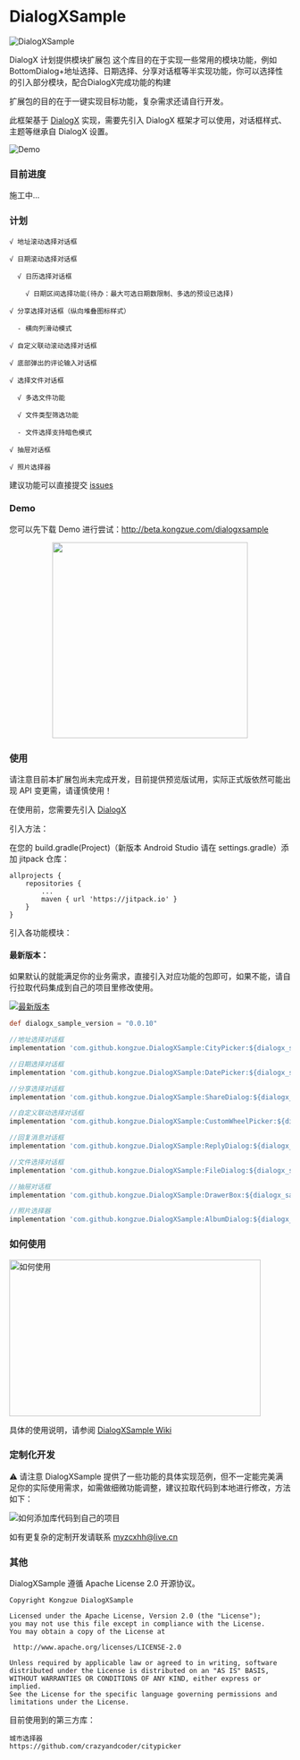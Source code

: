 # DialogXSample

![DialogXSample](https://github.com/kongzue/DialogXSample/raw/master/img_sample.png)

DialogX 计划提供模块扩展包
这个库目的在于实现一些常用的模块功能，例如BottomDialog+地址选择、日期选择、分享对话框等半实现功能，你可以选择性的引入部分模块，配合DialogX完成功能的构建

扩展包的目的在于一键实现目标功能，复杂需求还请自行开发。

此框架基于 [DialogX](https://github.com/kongzue/DialogX) 实现，需要先引入 DialogX 框架才可以使用，对话框样式、主题等继承自 DialogX 设置。

![Demo](https://github.com/kongzue/DialogXSample/raw/master/img_dialogx_sample.jpg)

### 目前进度

施工中...

### 计划

```
√ 地址滚动选择对话框

√ 日期滚动选择对话框

  √ 日历选择对话框
  
    √ 日期区间选择功能(待办：最大可选日期数限制、多选的预设已选择)

√ 分享选择对话框（纵向堆叠图标样式）

  - 横向列滑动模式

√ 自定义联动滚动选择对话框

√ 底部弹出的评论输入对话框

√ 选择文件对话框

  √ 多选文件功能
  
  √ 文件类型筛选功能
  
  - 文件选择支持暗色模式
  
√ 抽屉对话框

√ 照片选择器
```

建议功能可以直接提交 [issues](https://github.com/kongzue/DialogXSample/issues)

### Demo

您可以先下载 Demo 进行尝试：http://beta.kongzue.com/dialogxsample

<div align=center>    
    <img src="https://github.com/kongzue/DialogXSample/raw/master/README.assets/qrcode.png" width="350">    
</div>

### 使用

请注意目前本扩展包尚未完成开发，目前提供预览版试用，实际正式版依然可能出现 API 变更需，请谨慎使用！

在使用前，您需要先引入 [DialogX](https://github.com/kongzue/DialogX)

引入方法：

在您的 build.gradle(Project)（新版本 Android Studio 请在 settings.gradle）添加 jitpack 仓库：
```
allprojects {
    repositories {
        ...
        maven { url 'https://jitpack.io' }
    }
}
```

引入各功能模块：

#### 最新版本：

如果默认的就能满足你的业务需求，直接引入对应功能的包即可，如果不能，请自行拉取代码集成到自己的项目里修改使用。

[![最新版本](https://jitpack.io/v/kongzue/DialogXSample.svg)](https://jitpack.io/#kongzue/DialogXSample)

```gradle
def dialogx_sample_version = "0.0.10"

//地址选择对话框
implementation 'com.github.kongzue.DialogXSample:CityPicker:${dialogx_sample_version}'

//日期选择对话框
implementation 'com.github.kongzue.DialogXSample:DatePicker:${dialogx_sample_version}'

//分享选择对话框
implementation 'com.github.kongzue.DialogXSample:ShareDialog:${dialogx_sample_version}'

//自定义联动选择对话框
implementation 'com.github.kongzue.DialogXSample:CustomWheelPicker:${dialogx_sample_version}'

//回复消息对话框
implementation 'com.github.kongzue.DialogXSample:ReplyDialog:${dialogx_sample_version}'

//文件选择对话框
implementation 'com.github.kongzue.DialogXSample:FileDialog:${dialogx_sample_version}'

//抽屉对话框
implementation 'com.github.kongzue.DialogXSample:DrawerBox:${dialogx_sample_version}'

//照片选择器
implementation 'com.github.kongzue.DialogXSample:AlbumDialog:${dialogx_sample_version}'
```

### 如何使用

<a href="https://github.com/kongzue/DialogXSample/wiki/"><img src="https://github.com/kongzue/DialogX/raw/master/readme/img_how_to_use_tip.png" alt="如何使用" width="450" height="280" /></a>

具体的使用说明，请参阅 [DialogXSample Wiki](https://github.com/kongzue/DialogXSample/wiki/)

### 定制化开发

⚠️ 请注意 DialogXSample 提供了一些功能的具体实现范例，但不一定能完美满足你的实际使用需求，如需做细微功能调整，建议拉取代码到本地进行修改，方法如下：

![如何添加库代码到自己的项目](https://user-images.githubusercontent.com/10115359/186886902-9d1237fe-383c-4aaf-b2c7-24e357d0acef.png)

如有更复杂的定制开发请联系 myzcxhh@live.cn

### 其他

DialogXSample 遵循 Apache License 2.0 开源协议。

```
Copyright Kongzue DialogXSample

Licensed under the Apache License, Version 2.0 (the "License");
you may not use this file except in compliance with the License.
You may obtain a copy of the License at

 http://www.apache.org/licenses/LICENSE-2.0

Unless required by applicable law or agreed to in writing, software
distributed under the License is distributed on an "AS IS" BASIS,
WITHOUT WARRANTIES OR CONDITIONS OF ANY KIND, either express or implied.
See the License for the specific language governing permissions and
limitations under the License.
```

目前使用到的第三方库：
```
城市选择器
https://github.com/crazyandcoder/citypicker

```
